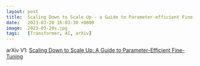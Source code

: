 ```yaml
---
layout: post
title:  Scaling Down to Scale Up - a Guide to Parameter-efficient Fine-tuning
date:   2023-03-28 16:03:30 +0800
image:  2023-03-28s.jpg
tags:   [Transformer, AI, arXiv]
---
```


arXiv V1: [Scaling Down to Scale Up: A Guide to Parameter-Efficient Fine-Tuning](https://arxiv.org/pdf/2303.15647.pdf)